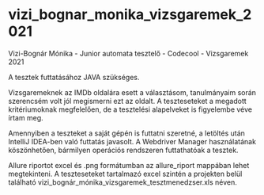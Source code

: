 # vizi_bognar_monika_vizsgaremek_2021

Vizi-Bognár Mónika - Junior automata tesztelő - Codecool - Vizsgaremek 2021


A tesztek futtatásához JAVA szükséges.

Vizsgaremeknek az IMDb oldalára esett a választásom, tanulmányaim során szerencsém volt jól megismerni ezt az oldalt. 
A teszteseteket a megadott kritériumoknak megfelelően, de a tesztelési alapelveket is figyelembe véve írtam meg.

Amennyiben a teszteket a saját gépén is futtatni szeretné, a letöltés után IntelliJ IDEA-ben való futtatás javasolt.
A Webdriver Manager használatának köszönhetően, bármilyen operációs rendszeren futtathatóak a tesztek.

Allure riportot excel és .png formátumban az allure_riport mappában lehet megtekinteni. A teszteseteket tartalmazó 
excel szintén a projekten belül található vizi_bognár_mónika_vizsgaremek_tesztmenedzser.xls néven.

